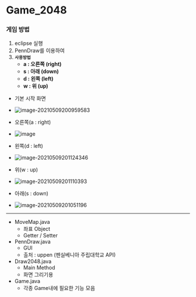 # Game_2048
### 게임 방법

1. eclipse 실행
2. PennDraw를 이용하여 
3. **`사용방법`**
   - **a : 오른쪽 (right)**
   - **s : 아래 (down)**
   - **d : 왼쪽 (left)**
   - **w : 위 (up)**



- 기본 시작 화면
- ![image-20210509200959583](C:\Users\tlstj\AppData\Roaming\Typora\typora-user-images\image-20210509200959583.png)

- 오른쪽(a : right)
- ![image](https://user-images.githubusercontent.com/46014771/117570041-92274f00-b103-11eb-9353-05a55b42adb4.png)
- 왼쪽(d : left)
- ![image-20210509201124346](C:\Users\tlstj\AppData\Roaming\Typora\typora-user-images\image-20210509201124346.png)
- 위(w : up)
- ![image-20210509201110393](C:\Users\tlstj\AppData\Roaming\Typora\typora-user-images\image-20210509201110393.png)
- 아래(s : down)
- ![image-20210509201051196](C:\Users\tlstj\AppData\Roaming\Typora\typora-user-images\image-20210509201051196.png)

<hr />

- MoveMap.java
  - 좌표 Object
  - Getter / Setter
- PennDraw.java
  - GUI
  - 출처 : uppen (펜실베니아 주립대학교 API)
- Draw2048.java
  - Main Method
  - 화면 그리기용
- Game.java
  - 각종 Game내에 필요한 기능 모음
